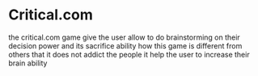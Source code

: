 # Critical.com
the critical.com game give the user allow to do brainstorming on their decision power and its sacrifice ability how this game is different from others that it does not addict the people it help the user to increase their brain ability
